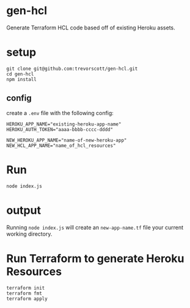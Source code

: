 # gen-hcl

Generate Terraform HCL code based off of existing Heroku assets.

# setup

```
git clone git@github.com:trevorscott/gen-hcl.git
cd gen-hcl
npm install
```

## config

create a `.env` file with the following config:

```
HEROKU_APP_NAME="existing-heroku-app-name"
HEROKU_AUTH_TOKEN="aaaa-bbbb-cccc-dddd"

NEW_HEROKU_APP_NAME="name-of-new-heroku-app"
NEW_HCL_APP_NAME="name_of_hcl_resources"
```

# Run

```
node index.js
```

# output

Running `node index.js` will create an `new-app-name.tf` file your current working directory. 

# Run Terraform to generate Heroku Resources

```
terraform init
terraform fmt
terraform apply
```

